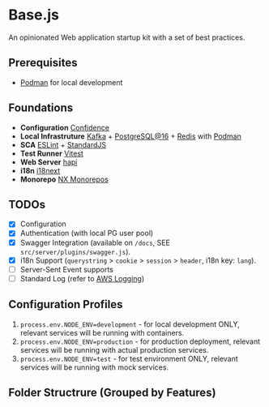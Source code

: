 # Base.js

An opinionated Web application startup kit with a set of best practices.

## Prerequisites

- [Podman](https://podman.io/) for local development

## Foundations

- **Configuration** [Confidence](https://www.npmjs.com/package/@hapipal/confidence)
- **Local Infrastruture** [Kafka](https://kafka.apache.org/) + [PostgreSQL@16](https://www.postgresql.org/) + [Redis](https://redis.io/) with [Podman](https://podman.io/)
- **SCA** [ESLint](https://eslint.org/) + [StandardJS](https://standardjs.com/)
- **Test Runner** [Vitest](https://vitest.dev/)
- **Web Server** [hapi](https://hapi.dev/)
- **i18n** [i18next](https://www.i18next.com/)
- **Monorepo** [NX Monorepos](https://nx.dev/)

## TODOs

- [x] Configuration
- [x] Authentication (with local PG user pool)
- [x] Swagger Integration (available on `/docs`, SEE `src/server/plugins/swagger.js`).
- [x] i18n Support (`querystring` > `cookie` > `session` > `header`, i18n key: `lang`).
- [ ] Server-Sent Event supports
- [ ] Standard Log (refer to [AWS Logging](https://docs.aws.amazon.com/prescriptive-guidance/latest/logging-monitoring-for-application-owners/event-attributes.html))

## Configuration Profiles

1. `process.env.NODE_ENV=development` - for local development ONLY, relevant services will be running with containers.
2. `process.env.NODE_ENV=production` - for production deployment, relevant services will be running with actual production services.
3. `process.env.NODE_ENV=test` - for test environment ONLY, relevant services will be running with mock services.

## Folder Structrure (Grouped by Features)
